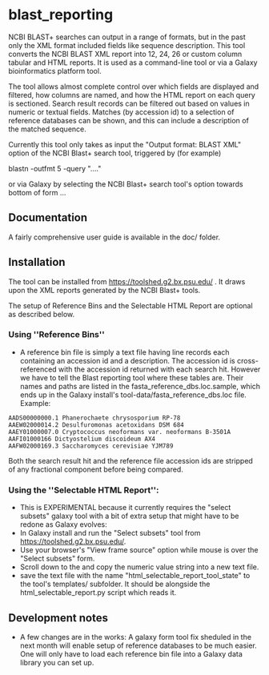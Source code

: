 # blast_reporting
NCBI BLAST+ searches can output in a range of formats, but in the past only the XML format included fields like sequence description. This tool converts the NCBI BLAST XML report into 12, 24, 26 or custom column tabular and HTML reports.  It is used as a command-line tool or via a Galaxy bioinformatics platform tool.

The tool allows almost complete control over which fields are displayed and filtered, how columns are named, and how the HTML report on each query is sectioned.  Search result records can be filtered out based on values in numeric or textual fields.  Matches (by accession id) to a selection of reference databases can be shown, and this can include a description of the matched sequence.

Currently this tool only takes as input the "Output format: BLAST XML" option of the NCBI Blast+ search tool, triggered by (for example)

blastn -outfmt 5 -query "...."

or via Galaxy by selecting the NCBI Blast+ search tool's option towards bottom of form ...

## Documentation
A fairly comprehensive user guide is available in the doc/ folder.

## Installation
The tool can be installed from https://toolshed.g2.bx.psu.edu/ .  It draws upon the XML reports generated by the NCBI Blast+ tools.

The setup of Reference Bins and the Selectable HTML Report are optional as described below.

### Using ''Reference Bins''
 - A reference bin file is simply a text file having line records each containing an accession id and a description.  The accession id is cross-referenced with the accession id returned with each search hit.  However we have to tell the Blast reporting tool where these tables are.  Their names and paths are listed in the fasta_reference_dbs.loc.sample, which ends up in the Galaxy install's tool-data/fasta_reference_dbs.loc file.
Example:

```
AADS00000000.1 Phanerochaete chrysosporium RP-78
AAEW02000014.2 Desulfuromonas acetoxidans DSM 684
AAEY01000007.0 Cryptococcus neoformans var. neoformans B-3501A
AAFI01000166 Dictyostelium discoideum AX4
AAFW02000169.3 Saccharomyces cerevisiae YJM789
```

Both the search result hit and the reference file accession ids are stripped of any fractional component before being compared. 

### Using the ''Selectable HTML Report'':
 - This is EXPERIMENTAL because it currently requires the "select subsets" galaxy tool with a bit of extra setup that might have to be redone as Galaxy evolves:
 - In Galaxy install and run the "Select subsets" tool from https://toolshed.g2.bx.psu.edu/.
 - Use your browser's "View frame source" option while mouse is over the "Select subsets" form.
 - Scroll down to the <input type="hidden" name="tool_state" value="..."> and copy the numeric value string into a new text file.
 - save the text file with the name "html_selectable_report_tool_state" to the tool's templates/ subfolder.  It should be alongside the html_selectable_report.py script which reads it.

## Development notes
 - A few changes are in the works: A galaxy form tool fix sheduled in the next month will enable setup of reference databases to be much easier.  One will only have to load each reference bin file into a Galaxy data library you can set up.
